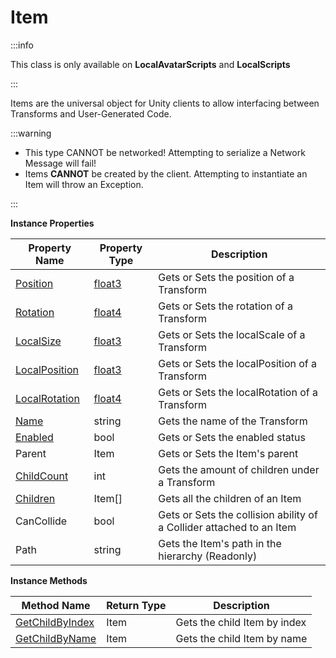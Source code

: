 # Item

:::info

This class is only available on **LocalAvatarScripts** and **LocalScripts**

:::

Items are the universal object for Unity clients to allow interfacing between Transforms and User-Generated Code.

:::warning

+ This type CANNOT be networked! Attempting to serialize a Network Message will fail!
+ Items **CANNOT** be created by the client. Attempting to instantiate an Item will throw an Exception.

:::

**Instance Properties**

Property Name | Property Type | Description
--- | --- | ---
[Position](position.md) | [float3](../float3/index.md) | Gets or Sets the position of a Transform
[Rotation](rotation.md) | [float4](../float4/index.md) | Gets or Sets the rotation of a Transform
[LocalSize](localsize.md) | [float3](../float3/index.md) | Gets or Sets the localScale of a Transform
[LocalPosition](localposition.md) | [float3](../float3/index.md) | Gets or Sets the localPosition of a Transform
[LocalRotation](localRotation.md) | [float4](../float4/index.md) | Gets or Sets the localRotation of a Transform
[Name](name.md) | string | Gets the name of the Transform
[Enabled](enabled.md) | bool | Gets or Sets the enabled status
Parent | Item | Gets or Sets the Item's parent
[ChildCount](childcount.md) | int | Gets the amount of children under a Transform
[Children](children.md) | Item[] | Gets all the children of an Item
CanCollide | bool | Gets or Sets the collision ability of a Collider attached to an Item
Path | string | Gets the Item's path in the hierarchy (Readonly)

**Instance Methods**

Method Name | Return Type | Description
--- | --- | ---
[GetChildByIndex](getchildbyindex.md) | Item | Gets the child Item by index
[GetChildByName](getchildbyname.md) | Item | Gets the child Item by name